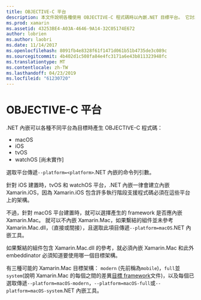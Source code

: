 ```yaml
---
title: OBJECTIVE-C 平台
description: 本文件說明各種使用 OBJECTIVE-C 程式碼時以內嵌.NET 目標平台。 它討論 macOS、 iOS、 tvOS 和 watchOS。
ms.prod: xamarin
ms.assetid: 43253BE4-A03A-4646-9A14-32C05174E672
author: lobrien
ms.author: laobri
ms.date: 11/14/2017
ms.openlocfilehash: 8091fb4e8328f61f1471d061b51b4735de3c089c
ms.sourcegitcommit: 4b402d1c508fa84e4fc3171a6e43b811323948fc
ms.translationtype: MT
ms.contentlocale: zh-TW
ms.lasthandoff: 04/23/2019
ms.locfileid: "61230720"
---
```

# <a name="objective-c-platforms"></a>OBJECTIVE-C 平台

.NET 內嵌可以各種不同平台為目標時產生 OBJECTIVE-C 程式碼：

* macOS
* iOS
* tvOS
* watchOS [尚未實作]

選取平台傳遞`--platform=<platform>`.NET 內嵌的命令列引數。

針對 iOS 建置時，tvOS 和 watchOS 平台，.NET 內嵌一律會建立內嵌 Xamarin.iOS，因為 Xamarin.iOS 包含許多執行階段支援程式碼必須在這些平台上的架構。

不過，針對 macOS 平台建置時，就可以選擇產生的 framework 是否應內嵌 Xamarin.Mac。 就可以不內嵌 Xamarin.Mac，如果繫結的組件並未參考 Xamarin.Mac.dll，（直接或間接），且選取此項目傳遞`--platform=macOS`.NET 內嵌工具。

如果繫結的組件包含 Xamarin.Mac.dll 的參考，就必須內嵌 Xamarin.Mac 和此外 embeddinator 必須知道要使用哪一個目標架構。

有三種可能的 Xamarin.Mac 目標架構： `modern` (先前稱為`mobile`)，`full`並`system`(說明 Xamarin.Mac 的每個之間的差異[目標 framework][ 1]文件)，以及每個已選取傳遞`--platform=macOS-modern`，`--platform=macOS-full`或`--platform=macOS-system`.NET 內嵌工具。

[1]: ~/mac/platform/target-framework.md
